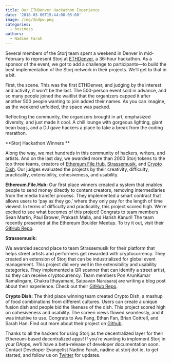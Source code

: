 ```yaml
---
title: Our ETHDenver Hackathon Experience
date: '2018-03-06T15:44:00-05:00'
image: /img/2ndpw.png
categories:
  - business
authors:
  - Nadine Farah
---
```

Several members of the Storj team spent a weekend in Denver in mid-February to represent Storj at [ETHDenver](https://ethdenver.com/), a 36-hour hackathon. As a sponsor of the event, we got to add a challenge to participants—to build the best implementation of the Storj network in their projects. We’ll get to that in a bit. 

<!--more-->

First, the scene. This was the first ETHDenver, and judging by the interest and activity, it won’t be the last. The 500-person event sold in advance, and so many people joined the waitlist that the organizers capped it after another 500 people wanting to join added their names. As you can imagine, as the weekend unfolded, the space was packed. 

Reflecting the community, the organizers brought in art, emphasized diversity, and just made it cool. A chill lounge with gorgeous lighting, giant bean bags, and a DJ gave hackers a place to take a break from the coding marathon. 

**Storj Hackathon Winners **

Along the way, we met hundreds in this community of hackers, writers, and artists. And on the last day, we awarded more than 2000 Storj tokens to the top three teams, creators of [Ethereum File Hub](https://devpost.com/software/ethereum-file-hub), [Strassemusik](https://devpost.com/software/strassemusik-org), and [Crypto Dish](https://devpost.com/software/crypto-dish). Our judges evaluated the projects by their creativity, difficulty, practicality, extensibility, cohesiveness, and usability. 

**Ethereum.File.Hub:** Our first place winners created a system that enables people to send money directly to content creators, removing intermediaries from the media transfer process. They implemented a smart contract that allows users to ‘pay as they go,’ where they only pay for the length of time viewed. In terms of difficulty and practicality, this project scored high. We’re excited to see what becomes of this project! Congrats to team members Sean Martin, Paul Brower, Prakash Malla, and Harish Kanuri! The team recently presented at the Ethereum Boulder Meetup. To try it out, visit their [GitHub Repo](https://github.com/browep/efh). 

**Strassemusik:**

We awarded second place to team Strassemusik for their platform that helps street artists and performers get rewarded with cryptocurrency. They created an extension of Storj that can be industrialized for global event management. This project did very well in the extensibility and usability categories. They implemented a QR scanner that can identify a street artist, so they can receive cryptocurrency. Team members Pon ArunKumar Ramalingam, Chakra Ithayamani, Saipavan Narasaraj are writing a blog post about their experience. Check out their [GitHub Repo](https://github.com/saipavan94/strasseMusik). 

**Crypto Dish:** The third place winning team created Crypto Dish, a mashup of food combinations from different cultures. Users can create a unique fusion dish and people bid the likeness of the dish. This project scored high on cohesiveness and usability. The screen views flowed seamlessly, and it was intuitive to use. Congrats to Ava Fang, Ethan Fan, Brian Cottrell, and Sarah Han. Find out more about their project on [Github](https://github.com/jihye13621/crypto-dish). 

Thanks to all the hackers for using Storj as the decentralized layer for their Ethereum-based decentralized apps! If you’re wanting to implement Storj in your DApps, we’ll have a beta-release of developer documentation soon. Contact Developer Evangelist Nadine Farah, nadine at storj dot io, to get started, and follow us on [Twitter](https://twitter.com/storjproject) for updates.
